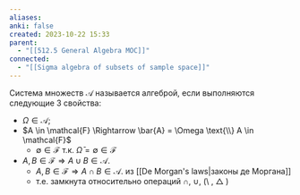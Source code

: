 ```yaml
---
aliases: 
anki: false
created: 2023-10-22 15:33
parent:
  - "[[512.5 General Algebra MOC]]"
connected:
  - "[[Sigma algebra of subsets of sample space]]"
---
```

Система множеств $\mathcal{A}$ называется aлгеброй, если выполняются следующие 3 свойства:
 - $\Omega\in\mathcal{A};$
- $A \in \mathcal{F} \Rightarrow \bar{A} = \Omega \text{\\} A \in \mathcal{F}$ 
    - $\emptyset\in\mathcal{F}$ т.к. $\bar{\Omega} = \emptyset \in \mathcal{F}$ 
- $A, B \in \mathcal{F} \Rightarrow A\cup B\in\mathcal{A}.$
    - $A, B \in \mathcal{F} \Rightarrow A\cap B\in\mathcal{A}.$ из [[De Morgan's laws|законы де Моргана]]
    - т.е. замкнута относительно операций $\cap$, $\cup$, (\\ , $\bigtriangleup$ )











